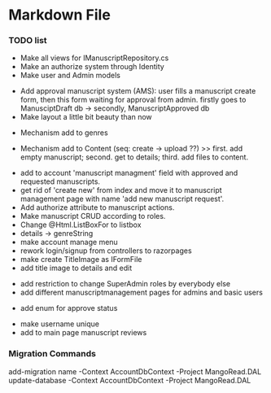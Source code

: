 ﻿# Markdown File

### TODO list

+ Make all views for IManuscriptRepository.cs
+ Make an authorize system through Identity
+ Make user and Admin models
- Add approval manuscript system (AMS): user fills a manuscript create form, then this form waiting for approval from admin. firstly goes to ManusciptDraft db -> secondly, ManuscriptApproved db
- Make layout a little bit beauty than now
+ Mechanism add to genres
- Mechanism add to Content (seq: create -> upload ??) >> first. add empty manuscript; second. get to details; third. add files to content.
+ add to account 'manuscript managment' field with approved and requested manuscripts.
+ get rid of 'create new' from index and move it to manuscript management page with name 'add new manuscript request'.
+ Add authorize attribute to manuscript actions.
+ Make manuscript CRUD according to roles.
+ Change @Html.ListBoxFor to listbox
+ details -> genreString
+ make account manage menu
+ rework login/signup from controllers to razorpages
+ make create TitleImage as IFormFile
+ add title image to details and edit
- add restriction to change SuperAdmin roles by everybody else
- add different manuscriptmanagement pages for admins and basic users
+ add enum for approve status
- make username unique
- add to main page manuscript reviews



### Migration Commands

add-migration name -Context AccountDbContext -Project MangoRead.DAL
update-database -Context AccountDbContext -Project MangoRead.DAL
